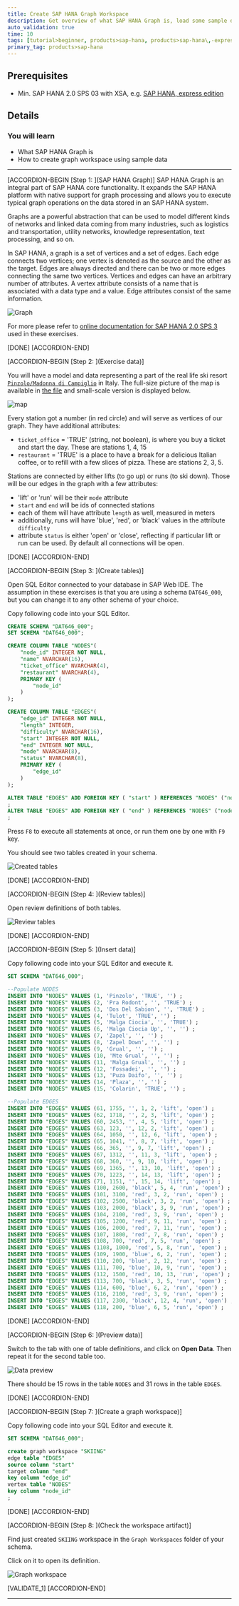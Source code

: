 ```yaml
---
title: Create SAP HANA Graph Workspace
description: Get overview of what SAP HANA Graph is, load some sample data and create your first graph workspace based on that data.
auto_validation: true
time: 10
tags: [tutorial>beginner, products>sap-hana, products>sap-hana\,-express-edition, topic>sql]
primary_tag: products>sap-hana
---
```


## Prerequisites
 - Min. SAP HANA 2.0 SPS 03 with XSA, e.g. [SAP HANA, express edition](https://developers.sap.com/topics/sap-hana-express.html)

## Details
### You will learn
  - What SAP HANA Graph is
  - How to create graph workspace using sample data

---

[ACCORDION-BEGIN [Step 1: ](SAP HANA Graph)]
SAP HANA Graph is an integral part of SAP HANA core functionality. It expands the SAP HANA platform with native support for graph processing and allows you to execute typical graph operations on the data stored in an SAP HANA system.

Graphs are a powerful abstraction that can be used to model different kinds of networks and linked data coming from many industries, such as logistics and transportation, utility networks, knowledge representation, text processing, and so on.

In SAP HANA, a graph is a set of vertices and a set of edges. Each edge connects two vertices; one vertex is denoted as the source and the other as the target. Edges are always directed and there can be two or more edges connecting the same two vertices. Vertices and edges can have an arbitrary number of attributes. A vertex attribute consists of a name that is associated with a data type and a value. Edge attributes consist of the same information.

![Graph](10.png)

For more please refer to [online documentation for SAP HANA 2.0 SPS 3](https://help.sap.com/viewer/f381aa9c4b99457fb3c6b53a2fd29c02/2.0.03/en-US/7734f2cfafdb4e8a9d49de5f6829dc32.html) used in these exercises.

[DONE]
[ACCORDION-END]

[ACCORDION-BEGIN [Step 2: ](Exercise data)]

You will have a model and data representing a part of the real life ski resort [`Pinzolo/Madonna di Campiglio`](https://www.skiresort.info/ski-resort/madonna-di-campigliopinzolofolgaridamarilleva) in Italy. The full-size picture of the map is available in [the file](map_large.jpg) and small-scale version is displayed below.

![map](map.png)

Every station got a number (in red circle) and will serve as vertices of our graph. They have additional attributes:

-	`ticket_office` = 'TRUE' (string, not boolean), is where you buy a ticket and start the day. These are stations 1, 4, 15
-	`restaurant` = 'TRUE' is a place to have a break for a delicious Italian coffee, or to refill with a few slices of pizza. These are stations 2, 3, 5.

Stations are connected by either lifts (to go up) or runs (to ski down). Those will be our edges in the graph with a few attributes:

-	'lift' or 'run' will be their `mode` attribute
-	`start` and `end` will be ids of connected stations
-	each of them will have attribute `length` as well, measured in meters
-	additionally, runs will have 'blue', 'red', or 'black' values in the attribute `difficulty`
-	attribute `status` is either 'open' or 'close', reflecting if particular lift or run can be used. By default all connections will be open.


[DONE]
[ACCORDION-END]


[ACCORDION-BEGIN [Step 3: ](Create tables)]

Open SQL Editor connected to your database in SAP Web IDE. The assumption in these exercises is that you are using a schema `DAT646_000`, but you can change it to any other schema of your choice.

Copy following code into your SQL Editor.

```sql
CREATE SCHEMA "DAT646_000";
SET SCHEMA "DAT646_000";

CREATE COLUMN TABLE "NODES"(
	"node_id" INTEGER NOT NULL,
	"name" NVARCHAR(16),
	"ticket_office" NVARCHAR(4),
	"restaurant" NVARCHAR(4),
	PRIMARY KEY (
		"node_id"
	)
);

CREATE COLUMN TABLE "EDGES"(
	"edge_id" INTEGER NOT NULL,
	"length" INTEGER,
	"difficulty" NVARCHAR(16),
	"start" INTEGER NOT NULL,
	"end" INTEGER NOT NULL,
	"mode" NVARCHAR(8),
	"status" NVARCHAR(8),
	PRIMARY KEY (
		"edge_id"
	)
);

ALTER TABLE "EDGES" ADD FOREIGN KEY ( "start" ) REFERENCES "NODES" ("node_id") ON UPDATE CASCADE ON DELETE CASCADE ENFORCED VALIDATED
;
ALTER TABLE "EDGES" ADD FOREIGN KEY ( "end" ) REFERENCES "NODES" ("node_id") ON UPDATE CASCADE ON DELETE CASCADE ENFORCED VALIDATED
;
```

Press `F8` to execute all statements at once, or run them one by one with `F9` key.

You should see two tables created in your schema.

![Created tables](20.png)

[DONE]
[ACCORDION-END]

[ACCORDION-BEGIN [Step 4: ](Review tables)]

Open review definitions of both tables.

![Review tables](30.png)

[DONE]
[ACCORDION-END]

[ACCORDION-BEGIN [Step 5: ](Insert data)]

Copy following code into your SQL Editor and execute it.

```sql
SET SCHEMA "DAT646_000";

--Populate NODES
INSERT INTO "NODES" VALUES (1, 'Pinzolo', 'TRUE', '') ;
INSERT INTO "NODES" VALUES (2, 'Pra Rodont', '', 'TRUE') ;
INSERT INTO "NODES" VALUES (3, 'Dos Del Sabion', '', 'TRUE') ;
INSERT INTO "NODES" VALUES (4, 'Tulot', 'TRUE', '') ;
INSERT INTO "NODES" VALUES (5, 'Malga Ciocia', '', 'TRUE') ;
INSERT INTO "NODES" VALUES (6, 'Malga Ciocia Up', '', '') ;
INSERT INTO "NODES" VALUES (7, 'Zapel', '', '') ;
INSERT INTO "NODES" VALUES (8, 'Zapel Down', '', '') ;
INSERT INTO "NODES" VALUES (9, 'Grual', '', '') ;
INSERT INTO "NODES" VALUES (10, 'Mte Grual', '', '') ;
INSERT INTO "NODES" VALUES (11, 'Malga Grual', '', '') ;
INSERT INTO "NODES" VALUES (12, 'Fossadei', '', '') ;
INSERT INTO "NODES" VALUES (13, 'Puza Daifo', '', '') ;
INSERT INTO "NODES" VALUES (14, 'Plaza', '', '') ;
INSERT INTO "NODES" VALUES (15, 'Colarin', 'TRUE', '') ;

--Populate EDGES
INSERT INTO "EDGES" VALUES (61, 1755, '', 1, 2, 'lift', 'open') ;
INSERT INTO "EDGES" VALUES (62, 1718, '', 2, 3, 'lift', 'open') ;
INSERT INTO "EDGES" VALUES (60, 2453, '', 4, 5, 'lift', 'open') ;
INSERT INTO "EDGES" VALUES (63, 123, '', 12, 2, 'lift', 'open') ;
INSERT INTO "EDGES" VALUES (64, 1050, '', 12, 6, 'lift', 'open') ;
INSERT INTO "EDGES" VALUES (65, 1041, '', 8, 7, 'lift', 'open') ;
INSERT INTO "EDGES" VALUES (66, 365, '', 9, 7, 'lift', 'open') ;
INSERT INTO "EDGES" VALUES (67, 1312, '', 11, 3, 'lift', 'open') ;
INSERT INTO "EDGES" VALUES (68, 360, '', 9, 10, 'lift', 'open') ;
INSERT INTO "EDGES" VALUES (69, 1365, '', 13, 10, 'lift', 'open') ;
INSERT INTO "EDGES" VALUES (70, 1223, '', 14, 13, 'lift', 'open') ;
INSERT INTO "EDGES" VALUES (71, 1151, '', 15, 14, 'lift', 'open') ;
INSERT INTO "EDGES" VALUES (100, 2600, 'black', 5, 4, 'run', 'open') ;
INSERT INTO "EDGES" VALUES (101, 3100, 'red', 3, 2, 'run', 'open') ;
INSERT INTO "EDGES" VALUES (102, 2500, 'black', 3, 2, 'run', 'open') ;
INSERT INTO "EDGES" VALUES (103, 2000, 'black', 3, 9, 'run', 'open') ;
INSERT INTO "EDGES" VALUES (104, 2100, 'red', 3, 9, 'run', 'open') ;
INSERT INTO "EDGES" VALUES (105, 1200, 'red', 9, 11, 'run', 'open') ;
INSERT INTO "EDGES" VALUES (106, 2000, 'red', 7, 11, 'run', 'open') ;
INSERT INTO "EDGES" VALUES (107, 1800, 'red', 7, 8, 'run', 'open') ;
INSERT INTO "EDGES" VALUES (108, 700, 'red', 7, 5, 'run', 'open') ;
INSERT INTO "EDGES" VALUES (1108, 1000, 'red', 5, 8, 'run', 'open') ;
INSERT INTO "EDGES" VALUES (109, 1900, 'blue', 6, 2, 'run', 'open') ;
INSERT INTO "EDGES" VALUES (110, 200, 'blue', 2, 12, 'run', 'open') ;
INSERT INTO "EDGES" VALUES (111, 700, 'blue', 10, 9, 'run', 'open') ;
INSERT INTO "EDGES" VALUES (112, 1500, 'red', 10, 13, 'run', 'open') ;
INSERT INTO "EDGES" VALUES (113, 700, 'black', 3, 5, 'run', 'open') ;
INSERT INTO "EDGES" VALUES (114, 600, 'blue', 6, 2, 'run', 'open') ;
INSERT INTO "EDGES" VALUES (116, 2100, 'red', 3, 9, 'run', 'open') ;
INSERT INTO "EDGES" VALUES (117, 2300, 'black', 12, 4, 'run', 'open') ;
INSERT INTO "EDGES" VALUES (118, 200, 'blue', 6, 5, 'run', 'open') ;
```

[DONE]
[ACCORDION-END]

[ACCORDION-BEGIN [Step 6: ](Preview data)]

Switch to the tab with one of table definitions, and click on **Open Data**. Then repeat it for the second table too.

![Data preview](40.png)

There should be 15 rows in the table `NODES` and 31 rows in the table `EDGES`.

[DONE]
[ACCORDION-END]

[ACCORDION-BEGIN [Step 7: ](Create a graph workspace)]

Copy following code into your SQL Editor and execute it.

```sql
SET SCHEMA "DAT646_000";

create graph workspace "SKIING"
edge table "EDGES"
source column "start"
target column "end"
key column "edge_id"
vertex table "NODES"
key column "node_id"
;
```

[DONE]
[ACCORDION-END]

[ACCORDION-BEGIN [Step 8: ](Check the workspace artifact)]

Find just created `SKIING` workspace in the `Graph Workspaces` folder of your schema.

Click on it to open its definition.

![Graph workspace](50.png)

[VALIDATE_1]
[ACCORDION-END]


---
